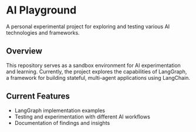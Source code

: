# AI Playground

A personal experimental project for exploring and testing various AI technologies and frameworks.

## Overview

This repository serves as a sandbox environment for AI experimentation and learning. Currently, the project explores the capabilities of LangGraph, a framework for building stateful, multi-agent applications using LangChain.

## Current Features

- LangGraph implementation examples
- Testing and experimentation with different AI workflows
- Documentation of findings and insights

